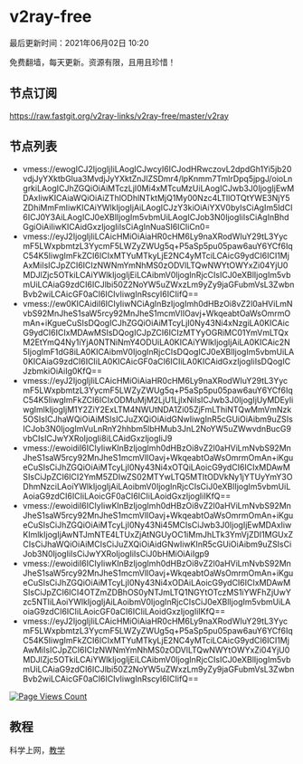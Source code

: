 # v2ray-free
最后更新时间：2021年06月02日 10:20

免费翻墙，每天更新。资源有限，且用且珍惜！

## 节点订阅
https://raw.fastgit.org/v2ray-links/v2ray-free/master/v2ray

## 节点列表
- vmess://ewogICJ2IjogIjIiLAogICJwcyI6ICJodHRwczovL2dpdGh1Yi5jb20vdjJyYXktbGlua3MvdjJyYXktZnJlZSDmr4/lpKnmm7TmlrDpq5jpgJ/oioLngrkiLAogICJhZGQiOiAiMTczLjI0Mi4xMTcuMzUiLAogICJwb3J0IjogIjEwMDAxIiwKICAiaWQiOiAiZThlODhlNTktMjQ1My00Nzc4LTllOTQtYWE3NjY5ZDhiMmFmIiwKICAiYWlkIjogIjAiLAogICJzY3kiOiAiYXV0byIsCiAgIm5ldCI6ICJ0Y3AiLAogICJ0eXBlIjogIm5vbmUiLAogICJob3N0IjogIiIsCiAgInBhdGgiOiAiIiwKICAidGxzIjogIiIsCiAgInNuaSI6ICIiCn0=
- vmess://eyJ2IjogIjIiLCAicHMiOiAiaHR0cHM6Ly9naXRodWIuY29tL3YycmF5LWxpbmtzL3YycmF5LWZyZWUg5q+P5aSp5pu05paw6auY6YCf6IqC54K5IiwgImFkZCI6ICIxMTYuMTkyLjE2NC4yMTciLCAicG9ydCI6ICI1MjAxMiIsICJpZCI6ICIzNWNmYmNhMS0zODVlLTQwNWYtOWYxZi04YjU0MDJlZjc5OTkiLCAiYWlkIjogIjEiLCAibmV0IjogInRjcCIsICJ0eXBlIjogIm5vbmUiLCAiaG9zdCI6ICJlbi50Z2NoYW5uZWxzLm9yZy9jaGFubmVsL3ZwbnBvb2wiLCAicGF0aCI6ICIvIiwgInRscyI6ICIifQ==
- vmess://ew0KICAidiI6ICIyIiwNCiAgInBzIjogImh0dHBzOi8vZ2l0aHViLmNvbS92MnJheS1saW5rcy92MnJheS1mcmVlIOavj+WkqeabtOaWsOmrmOmAn+iKgueCuSIsDQogICJhZGQiOiAiMTcyLjI0Ny43Ni4xNzgiLA0KICAicG9ydCI6ICIxMDAwMSIsDQogICJpZCI6ICIzMTYyOGRiMC01YmVmLTQxM2EtYmQ4Ny1iYjA0NTNiNmY4ODUiLA0KICAiYWlkIjogIjAiLA0KICAic2N5IjogImF1dG8iLA0KICAibmV0IjogInRjcCIsDQogICJ0eXBlIjogIm5vbmUiLA0KICAiaG9zdCI6ICIiLA0KICAicGF0aCI6ICIiLA0KICAidGxzIjogIiIsDQogICJzbmkiOiAiIg0KfQ==
- vmess://eyJ2IjogIjIiLCAicHMiOiAiaHR0cHM6Ly9naXRodWIuY29tL3YycmF5LWxpbmtzL3YycmF5LWZyZWUg5q+P5aSp5pu05paw6auY6YCf6IqC54K5IiwgImFkZCI6ICIxODMuMjM2LjU1LjIxNiIsICJwb3J0IjogIjUyMDEyIiwgImlkIjogIjM1Y2ZiY2ExLTM4NWUtNDA1Zi05ZjFmLThiNTQwMmVmNzk5OSIsICJhaWQiOiAiMSIsICJuZXQiOiAidGNwIiwgInR5cGUiOiAibm9uZSIsICJob3N0IjogImVuLnRnY2hhbm5lbHMub3JnL2NoYW5uZWwvdnBucG9vbCIsICJwYXRoIjogIi8iLCAidGxzIjogIiJ9
- vmess://ewoidiI6ICIyIiwKInBzIjogImh0dHBzOi8vZ2l0aHViLmNvbS92MnJheS1saW5rcy92MnJheS1mcmVlIOavj+WkqeabtOaWsOmrmOmAn+iKgueCuSIsCiJhZGQiOiAiMTcyLjI0Ny43Ni4xOTQiLAoicG9ydCI6ICIxMDAwMSIsCiJpZCI6ICI2YmM5ZDIwZS02MTYwLTQ5MTItODVkNy1jYTUyYmY3ODhmNzciLAoiYWlkIjogIjAiLAoibmV0IjogInRjcCIsCiJ0eXBlIjogIm5vbmUiLAoiaG9zdCI6ICIiLAoicGF0aCI6ICIiLAoidGxzIjogIiIKfQ==
- vmess://ewoidiI6ICIyIiwKInBzIjogImh0dHBzOi8vZ2l0aHViLmNvbS92MnJheS1saW5rcy92MnJheS1mcmVlIOavj+WkqeabtOaWsOmrmOmAn+iKgueCuSIsCiJhZGQiOiAiMTcyLjI0Ny43Ni45MCIsCiJwb3J0IjogIjEwMDAxIiwKImlkIjogIjAwNTJmNTE4LTUxZjAtNGUyOC1iMmJhLTk3YmVjZDI1MGUxZCIsCiJhaWQiOiAiMCIsCiJuZXQiOiAidGNwIiwKInR5cGUiOiAibm9uZSIsCiJob3N0IjogIiIsCiJwYXRoIjogIiIsCiJ0bHMiOiAiIgp9
- vmess://ewoidiI6ICIyIiwKInBzIjogImh0dHBzOi8vZ2l0aHViLmNvbS92MnJheS1saW5rcy92MnJheS1mcmVlIOavj+WkqeabtOaWsOmrmOmAn+iKgueCuSIsCiJhZGQiOiAiMTcyLjI0Ny43Ni4xODAiLAoicG9ydCI6ICIxMDAwMSIsCiJpZCI6ICI4OTZmZDBhOS0yNTJmLTQ1NGYtOTczMS1iYWFhZjUwYzc5NTIiLAoiYWlkIjogIjAiLAoibmV0IjogInRjcCIsCiJ0eXBlIjogIm5vbmUiLAoiaG9zdCI6ICIiLAoicGF0aCI6ICIiLAoidGxzIjogIiIKfQ==
- vmess://eyJ2IjogIjIiLCAicHMiOiAiaHR0cHM6Ly9naXRodWIuY29tL3YycmF5LWxpbmtzL3YycmF5LWZyZWUg5q+P5aSp5pu05paw6auY6YCf6IqC54K5IiwgImFkZCI6ICIxMTYuMTkyLjE2NC4yMTciLCAicG9ydCI6ICI1MjAwMiIsICJpZCI6ICIzNWNmYmNhMS0zODVlLTQwNWYtOWYxZi04YjU0MDJlZjc5OTkiLCAiYWlkIjogIjEiLCAibmV0IjogInRjcCIsICJ0eXBlIjogIm5vbmUiLCAiaG9zdCI6ICJlbi50Z2NoYW5uZWxzLm9yZy9jaGFubmVsL3ZwbnBvb2wiLCAicGF0aCI6ICIvIiwgInRscyI6ICIifQ==

[![Page Views Count](https://badges.toozhao.com/badges/01F72MNX2FTQMF43CCJN7B2CWQ/green.svg)](https://badges.toozhao.com/stats/01F72MNX2FTQMF43CCJN7B2CWQ "Get your own page views count badge on badges.toozhao.com")

## 教程
科学上网，[教学](https://github.com/v2ray-links/v2ray-free/blob/master/jiaocheng.md)
